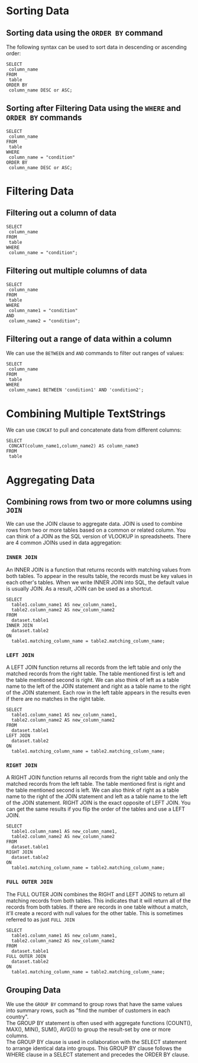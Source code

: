 # Sorting Data
## Sorting data using the `ORDER BY` command
The following syntax can be used to sort data in descending or ascending order:
```
SELECT
 column_name
FROM 
 table
ORDER BY
 column_name DESC or ASC;
 ```
## Sorting after Filtering Data using the `WHERE` and `ORDER BY` commands
```
SELECT
 column_name
FROM 
 table
WHERE
 column_name = "condition"
ORDER BY
 column_name DESC or ASC;
 ```
# Filtering Data
## Filtering out a column of data
```
SELECT
 column_name
FROM 
 table
WHERE
 column_name = "condition";
```
## Filtering out multiple columns of data
```
SELECT
 column_name
FROM 
 table
WHERE
 column_name1 = "condition"
AND
 column_name2 = "condition";
```
## Filtering out a range of data within a column
We can use the `BETWEEN` and `AND` commands to filter out ranges of values:
```
SELECT
 column_name
FROM 
 table
WHERE
 column_name1 BETWEEN 'condition1' AND 'condition2';
```
# Combining Multiple TextStrings
We can use `CONCAT` to pull and concatenate data from different columns:
```
SELECT
 CONCAT(column_name1,column_name2) AS column_name3
FROM 
 table
```
# Aggregating Data
## Combining rows from two or more columns using `JOIN`
We can use the JOIN clause to aggregate data. JOIN is used to combine rows from two or more tables based on a common or related column. You can think of a JOIN as the SQL version of VLOOKUP in spreadsheets. There are 4 common JOINs used in data aggregation:
### `INNER JOIN`
An INNER JOIN is a function that returns records with matching values from both tables. To appear in the results table, the records must be key values in each other's tables. When we write INNER JOIN into SQL, the default value is usually JOIN. As a result, JOIN can be used as a shortcut.
```
SELECT
  table1.column_name1 AS new_column_name1,
  table2.column_name2 AS new_column_name2
FROM
  dataset.table1
INNER JOIN
  dataset.table2
ON
  table1.matching_column_name = table2.matching_column_name;
```
### `LEFT JOIN`
A LEFT JOIN function returns all records from the left table and only the matched records from the right table. The table mentioned first is left and the table mentioned second is right. We can also think of left as a table name to the left of the JOIN statement and right as a table name to the right of the JOIN statement. Each row in the left table appears in the results even if there are no matches in the right table.
```
SELECT
  table1.column_name1 AS new_column_name1,
  table2.column_name2 AS new_column_name2
FROM
  dataset.table1
LEFT JOIN
  dataset.table2
ON
  table1.matching_column_name = table2.matching_column_name;
```
### `RIGHT JOIN`
A RIGHT JOIN function returns all records from the right table and only the matched records from the left table. The table mentioned first is right and the table mentioned second is left. We can also think of right as a table name to the right of the JOIN statement and left as a table name to the left of the JOIN statement. RIGHT JOIN is the exact opposite of LEFT JOIN. You can get the same results if you flip the order of the tables and use a LEFT JOIN.
```
SELECT
  table1.column_name1 AS new_column_name1,
  table2.column_name2 AS new_column_name2
FROM
  dataset.table1
RIGHT JOIN
  dataset.table2
ON
  table1.matching_column_name = table2.matching_column_name;
```
### `FULL OUTER JOIN`
The FULL OUTER JOIN combines the RIGHT and LEFT JOINS to return all matching records from both tables. This indicates that it will return all of the records from both tables. If there are records in one table without a match, it'll create a record with null values for the other table. This is sometimes referred to as just `FULL JOIN`
```
SELECT
  table1.column_name1 AS new_column_name1,
  table2.column_name2 AS new_column_name2
FROM
  dataset.table1
FULL OUTER JOIN
  dataset.table2
ON
  table1.matching_column_name = table2.matching_column_name;
```

## Grouping Data
We use the `GROUP BY` command to group rows that have the same values into summary rows, such as "find the number of customers in each country".<br>
The GROUP BY statement is often used with aggregate functions (COUNT(), MAX(), MIN(), SUM(), AVG()) to group the result-set by one or more columns.<br>
The GROUP BY clause is used in collaboration with the SELECT statement to arrange identical data into groups. This GROUP BY clause follows the WHERE clause in a SELECT statement and precedes the ORDER BY clause.
